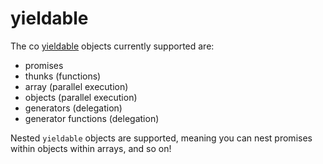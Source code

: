 # yieldable


The co [yieldable](https://github.com/tj/co/#yieldables) objects currently supported are:

- promises
- thunks (functions)
- array (parallel execution)
- objects (parallel execution)
- generators (delegation)
- generator functions (delegation)

Nested `yieldable` objects are supported, meaning you can nest promises within objects within arrays, and so on!


